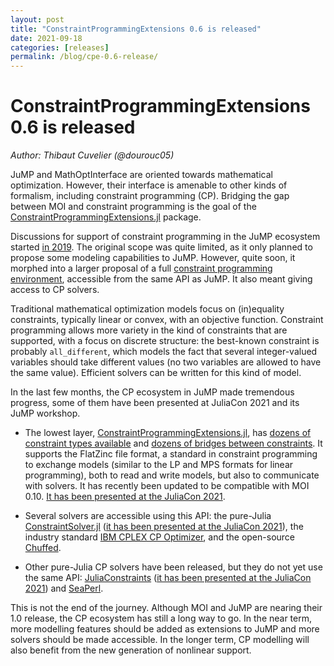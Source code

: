 ```yaml
---
layout: post
title: "ConstraintProgrammingExtensions 0.6 is released"
date: 2021-09-18
categories: [releases]
permalink: /blog/cpe-0.6-release/
---
```


# ConstraintProgrammingExtensions 0.6 is released 

_Author: Thibaut Cuvelier (@dourouc05)_

JuMP and MathOptInterface are oriented towards mathematical optimization. 
However, their interface is amenable to other kinds of formalism, including 
constraint programming (CP). Bridging the gap between MOI and constraint programming
is the goal of the 
[ConstraintProgrammingExtensions.jl](https://github.com/dourouc05/ConstraintProgrammingExtensions.jl)
package. 

Discussions for support of constraint programming in the JuMP ecosystem started
[in 2019](https://github.com/jump-dev/JuMP.jl/issues/2014). The original scope
was quite limited, as it only planned to propose some modeling capabilities to 
JuMP. However, quite soon, it morphed into a larger proposal of a full 
[constraint programming environment](https://github.com/jump-dev/JuMP.jl/issues/2227),
accessible from the same API as JuMP. It also meant giving access to CP solvers. 

Traditional mathematical optimization models focus on (in)equality constraints,
typically linear or convex, with an objective function. Constraint programming 
allows more variety in the kind of constraints that are supported, with a 
focus on discrete structure: the best-known constraint is probably `all_different`, 
which models the fact that several integer-valued variables should take different
values (no two variables are allowed to have the same value). Efficient
solvers can be written for this kind of model.

In the last few months, the CP ecosystem in JuMP made tremendous progress,
some of them have been presented at JuliaCon 2021 and its JuMP workshop. 

- The lowest layer, 
  [ConstraintProgrammingExtensions.jl](https://github.com/dourouc05/ConstraintProgrammingExtensions.jl),
  has [dozens of constraint types available](http://tcuvelier.be/ConstraintProgrammingExtensions.jl/dev/reference/sets/)
  and [dozens of bridges between constraints](http://tcuvelier.be/ConstraintProgrammingExtensions.jl/dev/reference/bridges_sets/).
  It supports the FlatZinc file format, a standard in constraint programming to exchange
  models (similar to the LP and MPS formats for linear programming), both to read and 
  write models, but also to communicate with solvers. It has recently been updated
  to be compatible with MOI 0.10. 
  [It has been presented at the JuliaCon 2021](https://www.youtube.com/watch?v=B0lO6HdlFAw&list=PLP8iPy9hna6Q343_8sSq4f306VGLW4TLK&index=104).
  
- Several solvers are accessible using this API: the pure-Julia 
  [ConstraintSolver.jl](https://github.com/Wikunia/ConstraintSolver.jl/) 
  ([it has been presented at the JuliaCon 2021](https://www.youtube.com/watch?v=FXqQc8bi_vw&list=PLP8iPy9hna6Q343_8sSq4f306VGLW4TLK&index=101)), 
  the industry standard [IBM CPLEX CP Optimizer](https://github.com/dourouc05/CPLEXCP.jl/), 
  and the open-source [Chuffed](https://github.com/dourouc05/Chuffed.jl/).
  
- Other pure-Julia CP solvers have been released, but they do not yet use the same API:
  [JuliaConstraints](https://github.com/JuliaConstraints) 
  ([it has been presented at the JuliaCon 2021](https://www.youtube.com/watch?v=G4siuvNMj0c&list=PLP8iPy9hna6Q343_8sSq4f306VGLW4TLK&index=4)) 
  and [SeaPerl](https://github.com/corail-research/SeaPearl.jl). 
  
This is not the end of the journey. Although MOI and JuMP are nearing their 1.0 
release, the CP ecosystem has still a long way to go. In the near term, more
modelling features should be added as extensions to JuMP and more solvers should
be made accessible. In the longer term, CP modelling will also benefit from 
the new generation of nonlinear support. 
